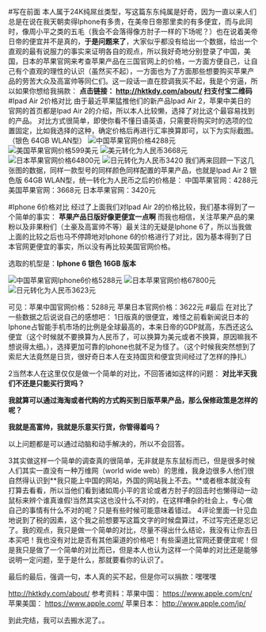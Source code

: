#写在前面
本人属于24K纯屌丝类型，写这篇东东纯属是好奇，因为一直以来人们总是在说在我天朝卖得Iphone有多贵，在美帝日帝那里卖的有多便宜，而与此同时，像周小平之类的五毛（我会不会落得像方肘子一样的下场呢？）也在说着美帝日帝的便宜并不是真的，**于是问题来了**，大家似乎都没有给出一个数据，给出一个直观的最有说服力的事实来证明各自的观点，所以我好奇地分别登录了中国，美国，日本的苹果官网来考查苹果产品在三国官网上的价格，一方面方便自己，让自己有个直观的理性的认识（虽然买不起），一方面也为了方面那些想要购买苹果产品的劳苦大众及高富帅等同仁们。这一段话一直在腔调我买不起，我是个穷逼，所以如果你想给我捐款：
**点击链接： http://hktkdy.com/about/       扫支付宝二维码**
#Ipad Air 2价格对比
由于最近苹果猛推他们的新产品Ipad Air 2，苹果中美日的官网的首页都是Ipad Air 2的介绍，所以本人比较懒，选择了对比这个最容易找到的产品。
对比方式很简单，即使你看不懂日语英语，只需要将购买时的选项的位置固定，比如我选择的这种，确定价格后再进行汇率换算即可，以下为实际截图。（银色 64GB WLAN型）
![中国苹果官网价格4288元](http://hktkdy.qiniudn.com/cnipad.jpg)
![美国苹果官网价格599美元](http://hktkdy.qiniudn.com/usipad.jpg)
![美元转化为人民币3668元](http://hktkdy.qiniudn.com/uscnipad.jpg)
![日本苹果官网价格64800元](http://hktkdy.qiniudn.com/jpipad.jpg)
![日元转化为人民币3420](http://hktkdy.qiniudn.com/jpcn1.jpg)
我们再来回顾一下这几张图的数据，同样一款型号的同样颜色同样配置的苹果产品，也就是Ipad Air 2 银色版 64GB WLAN型，统一转化为人民币之后的价格是：
中国苹果官网：4288元
美国苹果官网：3668元
日本苹果官网：3420元

#Iphone 6价格对比
经过了上面我们对Ipad Air 2的价格比较，我们基本得到了一个简单的事实：
**苹果产品日版好像更便宜一点啊**
 而我也相信，关注苹果产品的果粉以及非果粉们（土豪及高富帅不等）最关注的无疑是Iphone 6了，所以当我做上面的比较之后也马不停蹄地对Iphone 6的价格进行了对比，因为基本得到了日本官网更便宜的事实，所以没有再比较美国官网价格。

选取的机型是：**Iphone 6 银色 16GB 版本**

![中国苹果官网Iphone6价格5288元](http://hktkdy.qiniudn.com/cniphone.jpg)
![日本苹果官网价格67800元](http://hktkdy.qiniudn.com/jpiphone.jpg)
![日元转化为人民币3623元](http://hktkdy.qiniudn.com/ipiphone.jpg)

可见：苹果中国官网价格：5288元
             苹果日本官网价格：3622元
#最后
在对比了一些数据之后说说自己的感想吧：
1日版真的很便宜，难怪之前看新闻说日本的Iphone占智能手机市场的比例是全球最高的，本来日帝的GDP就高，东西还这么便宜（这个时候就不要换算为人民币了，可以换算为美元或者不换算，原因嘛我不想说得太细。），选择更加可靠的Iphone也就不足为怪了。（这个时候我突然想到了索尼大法竟然是日货，很好奇日本人在支持国货和便宜货间经过了怎样的挣扎）

2当然本人在这里仅仅是做一个简单的对比，不回答诸如这样的问题：
**对比半天我们不还是只能买行货吗？**

**我就算可以通过海淘或者代购的方式购买到日版苹果产品，那么保修政策是怎样的呢？**

**我就是高富帅，我就是乐意买行货，你管得着吗？**

以上问题都是可以通过动脑和动手解决的，所以不会回答。


3其实做这样一个简单的调查真的很简单，无非就是东东鼠标而已，但是很多时候人们其实一直没有一种万维网（world wide web）的思维，我身边很多人他们很自然得认识到**我只能上中国的网站，外国的网站我上不去。**或者根本就没有打算去看看，所以当他们看到诸如周小平的言论或者方肘子的回击时也懒得动一动鼠标来辨个谁真谁假!当然其实这也没什么不对的，在这样嘈杂的社会上，专心做自己的事情有什么不对的呢？只是有些时候可能意味着错过。
4评论里面一针见血地说到了税的因素，这个我之前想要写这篇文字的时候盘算过，不过写完还是忘记了。我的观点，我只是做一个简单的对比，尽量不得出什么结论，我没有让你去日本买吧！我也没有对比是否有其他渠道的价格吧！有些渠道比官网还要便宜呢！但是我只是做了一个简单的对比而已，但是本人也认为这样一个简单的对比还是能够说明一定问题，至于是什么，那就要看你的认识了。

最后的最后，强调一句，本人真的买不起，但是你可以捐款：嘿嘿嘿

http://hktkdy.com/about/
参考资料：苹果中国：  https://www.apple.com/cn/  
                      苹果美国：    https://www.apple.com/
                      苹果日本：   http://www.apple.com/jp/

到此完结，我可以去搬水泥了。。




